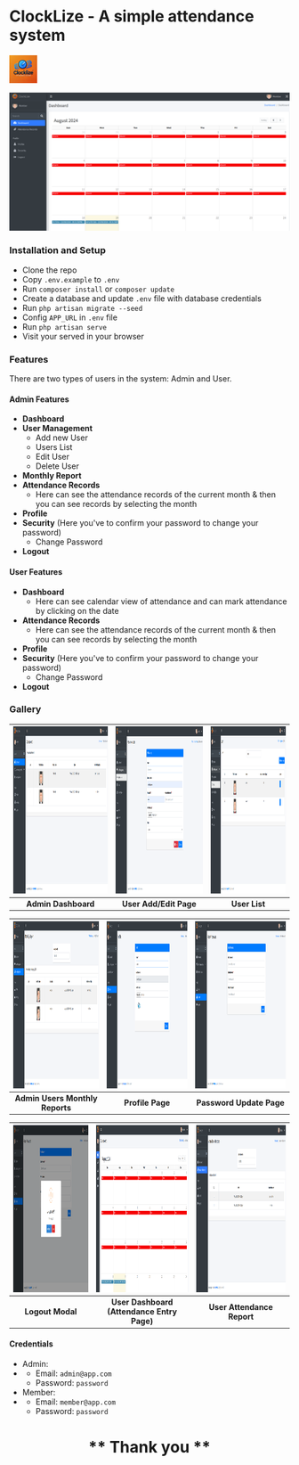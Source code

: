 # ClockLize - A simple attendance system

<img src="/public/assets/img/logo.webp" alt="logo" width="50" height="50" />

![image](/public/assets/img/thumbnail.png)

### Installation and Setup

- Clone the repo
- Copy `.env.example` to `.env`
- Run `composer install` or `composer update`
- Create a database and update `.env` file with database credentials
- Run `php artisan migrate --seed`
- Config `APP_URL` in `.env` file
- Run `php artisan serve`
- Visit your served in your browser

### Features

There are two types of users in the system: Admin and User.

#### Admin Features

- **Dashboard**
- **User Management**
    - Add new User
    - Users List
    - Edit User
    - Delete User
- **Monthly Report**
- **Attendance Records**
    - Here can see the attendance records of the current month & then you can see records by selecting the month
- **Profile**
- **Security** (Here you've to confirm your password to change your password)
    - Change Password
- **Logout**

#### User Features

- **Dashboard**
    - Here can see calendar view of attendance and can mark attendance by clicking on the date
- **Attendance Records**
    - Here can see the attendance records of the current month & then you can see records by selecting the month
- **Profile**
- **Security** (Here you've to confirm your password to change your password)
    - Change Password
- **Logout**

### Gallery

| <img src="/public/assets/img/galleries/image1.png" alt="logo" width="600" height="300" /> | <img src="/public/assets/img/galleries/image2.png" alt="logo" width="600" height="300" /> | <img src="/public/assets/img/galleries/image3.png" alt="logo" width="600" height="300" /> |
|:-----------------------------------------------------------------------------------------:|:-----------------------------------------------------------------------------------------:|:-----------------------------------------------------------------------------------------:|
|                                    **Admin Dashboard**                                    |                                  **User Add/Edit Page**                                   |                                       **User List**                                       |

| <img src="/public/assets/img/galleries/image4.png" alt="logo" width="600" height="300" /> | <img src="/public/assets/img/galleries/image5.png" alt="logo" width="600" height="300" /> | <img src="/public/assets/img/galleries/image6.png" alt="logo" width="600" height="300" /> |
|:-----------------------------------------------------------------------------------------:|:-----------------------------------------------------------------------------------------:|:-----------------------------------------------------------------------------------------:|
|                              **Admin Users Monthly Reports**                              |                                     **Profile Page**                                      |                                 **Password Update Page**                                  |

| <img src="/public/assets/img/galleries/image7.png" alt="logo" width="600" height="300" /> | <img src="/public/assets/img/galleries/image9.png" alt="logo" width="600" height="300" /> | <img src="/public/assets/img/galleries/image8.png" alt="logo" width="600" height="300" /> |
|:-----------------------------------------------------------------------------------------:|:-----------------------------------------------------------------------------------------:|:-----------------------------------------------------------------------------------------:|
|                                     **Logout Modal**                                      |                        **User Dashboard (Attendance Entry Page)**                         |                                **User Attendance Report**                                 |

#### Credentials

- Admin:
-
    - Email: `admin@app.com`
    - Password: `password`
- Member:
-
    - Email: `member@app.com`
    - Password: `password`

<h1 align="center">
** Thank you **
</h1>